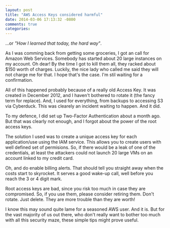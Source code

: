 ```yaml
---
layout: post
title: "AWS Access Keys considered harmful"
date: 2014-03-06 17:13:32 -0800
comments: true
categories: 
---
```


...or _"How I learned that today, the hard way"_.

As I was comming back from getting some groceries, I got an call for Amazon Web Services.
Somebody has started  about 20 large instances on my account.
Oh dear!
By the time I got to kill them all, they racked about $150 worth of charges.
Luckily, the nice lady who called me said they will not charge me for that.
I hope that's the case.
I'm stil waiting for a confirmation.

<!-- more -->

All of this happened probably because of a really old Access Key.
It was created in December 2012, and I haven't bothered to rotate it (the fancy term for replace).
And, I used for everything, from backups to accessing S3 via Cyberduck.
This was clearely an incident waiting to happen.
And it did.

To my defence, I did set up Two-Factor Authentication about a month ago.
But that was clearly not enough, and I forgot about the power of the root access keys.

The solution I used was to create a unique access key for each application/use using the IAM service.
This allows you to create users with well defined set of permisions.
So, if there would be a leak of one of the credentials, at least the attackers could not launch 20 large VMs on an account linked to my credit card.

Oh, and do enable billing alerts.
That should tell you straight away when the costs start to skyrocket.
It serves a good wake-up call, well before you reach the 3 or 4 digit mark.

Root access keys are bad, since you risk too much in case they are compromised.
So, if you use them, please consider retiring them.
Don't rotate.
Just delete.
They are more trouble than they are worth!

I know this may sound quite lame for a seasoned AWS user.
And it is.
But for the vast majority of us out there, who don't really want to bother too much with all this security maze, these simple tips might prove useful.
